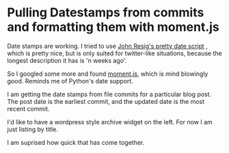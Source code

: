 Pulling Datestamps from commits and formatting them with moment.js
==================================================================

Date stamps are working.  I tried to use [John Resig's pretty date script](http://ejohn.org/blog/javascript-pretty-date/)
, which is pretty nice, but is only suited for twitter-like situations, because the longest description it has is 'n weeks ago'.

So I googled some more and found [moment.js](http://momentjs.com/), which is mind blowingly good.  Reminds me of Python's date support.

I am getting the date stamps from file commits for a particular blog post.  The post date is the earliest commit, and the updated date is the most recent commit.

I'd like to have a wordpress style archive widget on the left.  For now I am just listing by title.

I am suprised how quick that has come together.